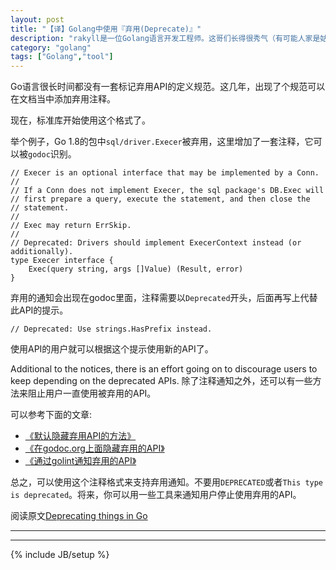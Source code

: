 ```yaml
---
layout: post
title: "【译】Golang中使用『弃用(Deprecate)』"
description: "rakyll是一位Golang语言开发工程师。这哥们长得很秀气（有可能人家是姑娘），博客更是犀利。"
category: "golang"
tags: ["Golang","tool"]
---
```


Go语言很长时间都没有一套标记弃用API的定义规范。这几年，出现了个规范可以在文档当中添加弃用注释。

现在，标准库开始使用这个格式了。

举个例子，Go 1.8的包中`sql/driver.Execer`被弃用，这里增加了一套注释，它可以被`godoc`识别。

	// Execer is an optional interface that may be implemented by a Conn.
	//
	// If a Conn does not implement Execer, the sql package's DB.Exec will
	// first prepare a query, execute the statement, and then close the
	// statement.
	//
	// Exec may return ErrSkip.
	//
	// Deprecated: Drivers should implement ExecerContext instead (or additionally).
	type Execer interface {
		Exec(query string, args []Value) (Result, error)
	}

弃用的通知会出现在godoc里面，注释需要以`Deprecated`开头，后面再写上代替此API的提示。

	// Deprecated: Use strings.HasPrefix instead.

使用API的用户就可以根据这个提示使用新的API了。

Additional to the notices, there is an effort going on to discourage users to keep depending on the deprecated APIs.
除了注释通知之外，还可以有一些方法来阻止用户一直使用被弃用的API。

可以参考下面的文章:

+ [《默认隐藏弃用API的方法》](https://github.com/golang/go/issues/17056)
+ [《在godoc.org上面隐藏弃用的API》](https://github.com/golang/gddo/issues/456)
+ [《通过golint通知弃用的API》](https://github.com/golang/lint/issues/238)

总之，可以使用这个注释格式来支持弃用通知。不要用`DEPRECATED`或者`This type is deprecated`。将来，你可以用一些工具来通知用户停止使用弃用的API。

阅读原文[Deprecating things in Go](http://golang.rakyll.org/deprecated/)

---



---

{% include JB/setup %}
